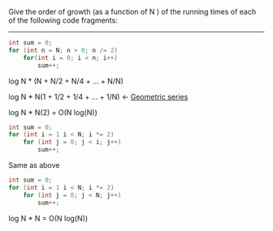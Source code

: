 Give the order of growth (as a function of N ) of the running times of each of the
following code fragments:

------------------------------

```java
int sum = 0;
for (int n = N; n > 0; n /= 2)
    for(int i = 0; i < n; i++)
        sum++;
```

log N * (N + N/2 + N/4 + ... + N/N)

log N * N(1 + 1/2 + 1/4 + ... + 1/N) <- [Geometric series](https://en.wikipedia.org/wiki/Geometric_series)

log N * N(2) = O(N log(N))

```java
int sum = 0;
for (int i = 1 i < N; i *= 2)
    for (int j = 0; j < i; j++)
        sum++;
```

Same as above

```java
int sum = 0;
for (int i = 1 i < N; i *= 2)
    for (int j = 0; j < N; j++)
        sum++;
```

log N * N = O(N log(N))
